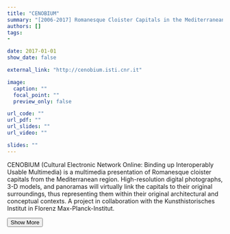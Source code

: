 ```yaml
---
title: "CENOBIUM"
summary: "[2006-2017] Romanesque Cloister Capitals in the Mediterranean Region <p onclick='this.style.display=\"block\"; event.preventDefault();' style='overflow: hidden; display: -webkit-box; -webkit-line-clamp: 3; -webkit-box-orient: vertical;'>CENOBIUM (Cultural Electronic Network Online: Binding up Interoperably Usable Multimedia) is a multimedia presentation of Romanesque cloister capitals from the Mediterranean region. High-resolution digital photographs, 3-D models, and panoramas will virtually link the capitals to their original surroundings, thus representing them within their original architectural and conceptual contexts. A project in collaboration with the Kunsthistorisches Institut in Florenz Max-Planck-Institut.</p>"
authors: []
tags: 
- 

date: 2017-01-01
show_date: false

external_link: "http://cenobium.isti.cnr.it"

image:
  caption: ""
  focal_point: ""
  preview_only: false

url_code: ""
url_pdf: ""
url_slides: ""
url_video: ""

slides: ""
---
```

<p>CENOBIUM (Cultural Electronic Network Online: Binding up Interoperably Usable Multimedia) is a multimedia presentation of Romanesque cloister capitals from the Mediterranean region. High-resolution digital photographs, 3-D models, and panoramas will virtually link the capitals to their original surroundings, thus representing them within their original architectural and conceptual contexts. A project in collaboration with the Kunsthistorisches Institut in Florenz Max-Planck-Institut.</p>
<button onclick="console.log('a')">Show More</button>
